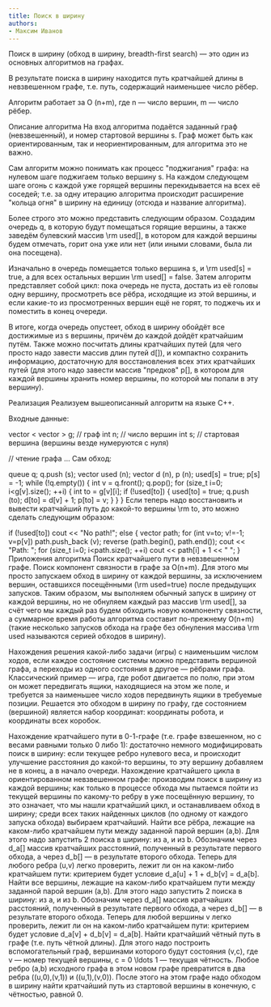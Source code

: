 ```yaml
---
title: Поиск в ширину
authors:
- Максим Иванов
---
```


Поиск в ширину (обход в ширину, breadth-first search) — это один из основных алгоритмов на графах.

В результате поиска в ширину находится путь кратчайшей длины в невзвешенном графе, т.е. путь, содержащий наименьшее число рёбер.

Алгоритм работает за O (n+m), где n — число вершин, m — число рёбер.

Описание алгоритма
На вход алгоритма подаётся заданный граф (невзвешенный), и номер стартовой вершины s. Граф может быть как ориентированным, так и неориентированным, для алгоритма это не важно.

Сам алгоритм можно понимать как процесс "поджигания" графа: на нулевом шаге поджигаем только вершину s. На каждом следующем шаге огонь с каждой уже горящей вершины перекидывается на всех её соседей; т.е. за одну итерацию алгоритма происходит расширение "кольца огня" в ширину на единицу (отсюда и название алгоритма).

Более строго это можно представить следующим образом. Создадим очередь q, в которую будут помещаться горящие вершины, а также заведём булевский массив \rm used[], в котором для каждой вершины будем отмечать, горит она уже или нет (или иными словами, была ли она посещена).

Изначально в очередь помещается только вершина s, и \rm used[s] = true, а для всех остальных вершин \rm used[] = false. Затем алгоритм представляет собой цикл: пока очередь не пуста, достать из её головы одну вершину, просмотреть все рёбра, исходящие из этой вершины, и если какие-то из просмотренных вершин ещё не горят, то поджечь их и поместить в конец очереди.

В итоге, когда очередь опустеет, обход в ширину обойдёт все достижимые из s вершины, причём до каждой дойдёт кратчайшим путём. Также можно посчитать длины кратчайших путей (для чего просто надо завести массив длин путей d[]), и компактно сохранить информацию, достаточную для восстановления всех этих кратчайших путей (для этого надо завести массив "предков" p[], в котором для каждой вершины хранить номер вершины, по которой мы попали в эту вершину).

Реализация
Реализуем вышеописанный алгоритм на языке C++.

Входные данные:

 
vector < vector<int> > g; // граф
int n; // число вершин
int s; // стартовая вершина (вершины везде нумеруются с нуля)
 
// чтение графа
...
Сам обход:

 
queue<int> q;
q.push (s);
vector<bool> used (n);
vector<int> d (n), p (n);
used[s] = true;
p[s] = -1;
while (!q.empty()) {
	int v = q.front();
	q.pop();
	for (size_t i=0; i<g[v].size(); ++i) {
		int to = g[v][i];
		if (!used[to]) {
			used[to] = true;
			q.push (to);
			d[to] = d[v] + 1;
			p[to] = v;
		}
	}
}
Если теперь надо восстановить и вывести кратчайший путь до какой-то вершины \rm to, это можно сделать следующим образом:

 
if (!used[to])
	cout << "No path!";
else {
	vector<int> path;
	for (int v=to; v!=-1; v=p[v])
		path.push_back (v);
	reverse (path.begin(), path.end());
	cout << "Path: ";
	for (size_t i=0; i<path.size(); ++i)
		cout << path[i] + 1 << " ";
}
Приложения алгоритма
Поиск кратчайшего пути в невзвешенном графе.
Поиск компонент связности в графе за O(n+m).
Для этого мы просто запускаем обход в ширину от каждой вершины, за исключением вершин, оставшихся посещёнными (\rm used=true) после предыдущих запусков. Таким образом, мы выполняем обычный запуск в ширину от каждой вершины, но не обнуляем каждый раз массив \rm used[], за счёт чего мы каждый раз будем обходить новую компоненту связности, а суммарное время работы алгоритма составит по-прежнему O(n+m) (такие несколько запусков обхода на графе без обнуления массива \rm used называются серией обходов в ширину).

Нахождения решения какой-либо задачи (игры) с наименьшим числом ходов, если каждое состояние системы можно представить вершиной графа, а переходы из одного состояния в другое — рёбрами графа.
Классический пример — игра, где робот двигается по полю, при этом он может передвигать ящики, находящиеся на этом же поле, и требуется за наименьшее число ходов передвинуть ящики в требуемые позиции. Решается это обходом в ширину по графу, где состоянием (вершиной) является набор координат: координаты робота, и координаты всех коробок.

Нахождение кратчайшего пути в 0-1-графе (т.е. графе взвешенном, но с весами равными только 0 либо 1): достаточно немного модифицировать поиск в ширину: если текущее ребро нулевого веса, и происходит улучшение расстояния до какой-то вершины, то эту вершину добавляем не в конец, а в начало очереди.
Нахождение кратчайшего цикла в ориентированном невзвешенном графе: производим поиск в ширину из каждой вершины; как только в процессе обхода мы пытаемся пойти из текущей вершины по какому-то ребру в уже посещённую вершину, то это означает, что мы нашли кратчайший цикл, и останавливаем обход в ширину; среди всех таких найденных циклов (по одному от каждого запуска обхода) выбираем кратчайший.
Найти все рёбра, лежащие на каком-либо кратчайшем пути между заданной парой вершин (a,b). Для этого надо запустить 2 поиска в ширину: из a, и из b. Обозначим через d_a[] массив кратчайших расстояний, полученный в результате первого обхода, а через d_b[] — в результате второго обхода. Теперь для любого ребра (u,v) легко проверить, лежит ли он на каком-либо кратчайшем пути: критерием будет условие d_a[u] + 1 + d_b[v] = d_a[b].
Найти все вершины, лежащие на каком-либо кратчайшем пути между заданной парой вершин (a,b). Для этого надо запустить 2 поиска в ширину: из a, и из b. Обозначим через d_a[] массив кратчайших расстояний, полученный в результате первого обхода, а через d_b[] — в результате второго обхода. Теперь для любой вершины v легко проверить, лежит ли он на каком-либо кратчайшем пути: критерием будет условие d_a[v] + d_b[v] = d_a[b].
Найти кратчайший чётный путь в графе (т.е. путь чётной длины). Для этого надо построить вспомогательный граф, вершинами которого будут состояния (v,c), где v — номер текущей вершины, c = 0 \ldots 1 — текущая чётность. Любое ребро (a,b) исходного графа в этом новом графе превратится в два ребра ((u,0),(v,1)) и ((u,1),(v,0)). После этого на этом графе надо обходом в ширину найти кратчайший путь из стартовой вершины в конечную, с чётностью, равной 0.